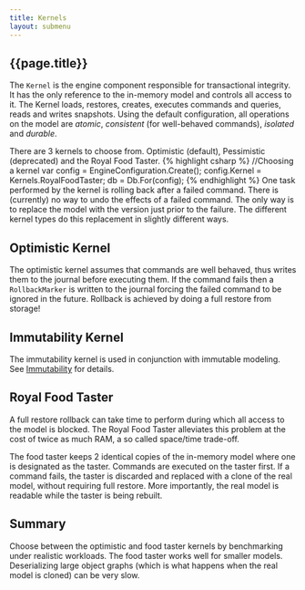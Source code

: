```yaml
---
title: Kernels
layout: submenu
---
```

## {{page.title}}
The `Kernel` is the engine component responsible for transactional integrity. It has the only reference to the in-memory model and controls all access to it. The Kernel loads, restores, creates, executes commands and queries, reads and writes snapshots. Using the default configuration, all operations on the model are _atomic_, _consistent_ (for well-behaved commands), _isolated_ and _durable_.

There are 3 kernels to choose from. Optimistic (default), Pessimistic (deprecated) and the Royal Food Taster.
{% highlight csharp %}
//Choosing a kernel
var config = EngineConfiguration.Create();
config.Kernel = Kernels.RoyalFoodTaster;
db = Db.For<MyModel>(config);
{% endhighlight %}
One task performed by the kernel is rolling back after a failed command. There is (currently) no way to undo the effects of a failed command. The only way is to replace the model with the version just prior to the failure. The different kernel types do this replacement in slightly different ways.

## Optimistic Kernel
The optimistic kernel assumes that commands are well behaved, thus writes them to the journal before executing them. If the command fails then a `RollbackMarker` is written to the journal forcing the failed command to be ignored in the future. Rollback is achieved by doing a full restore from storage!

## Immutability Kernel
The immutability kernel is used in conjunction with immutable modeling. See [Immutability](../../modeling/immutability) for details.

## Royal Food Taster
A full restore rollback can take time to perform during which all access to the model is blocked. The Royal Food Taster alleviates this problem at the cost of twice as much RAM, a so called space/time trade-off.

The food taster keeps 2 identical copies of the in-memory model where one is designated as the taster. Commands are executed on the taster first. If a command fails, the taster is discarded and replaced with a clone of the real model, without requiring full restore. More importantly, the real model is readable while the taster is being rebuilt.

## Summary
Choose between the optimistic and food taster kernels by benchmarking under realistic workloads. The food taster works well for smaller models. Deserializing large object graphs (which is what happens when the real model is cloned) can be very slow. 
